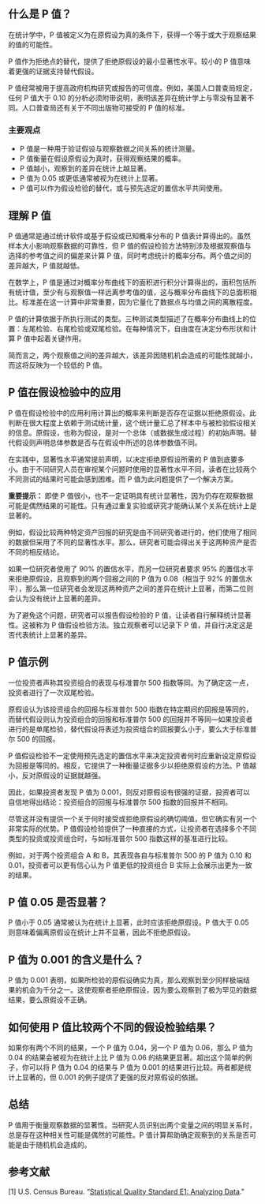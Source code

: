 ## 什么是 P 值？

在统计学中，P 值被定义为在原假设为真的条件下，获得一个等于或大于观察结果的值的可能性。

P 值作为拒绝点的替代，提供了拒绝原假设的最小显著性水平。较小的 P 值意味着更强的证据支持替代假设。

P 值经常被用于提高政府机构研究或报告的可信度。例如，美国人口普查局规定，任何 P 值大于 0.10 的分析必须附带说明，表明该差异在统计学上与零没有显著不同。人口普查局还有关于不同出版物可接受的 P 值的标准。

### 主要观点

- P 值是一种用于验证假设与观察数据之间关系的统计测量。
- P 值衡量在假设原假设为真时，获得观察结果的概率。
- P 值越小，观察到的差异在统计上越显著。
- P 值为 0.05 或更低通常被视为在统计上显著。
- P 值可以作为假设检验的替代，或与预先选定的置信水平共同使用。

## 理解 P 值

P 值通常是通过统计软件或基于假设或已知概率分布的 P 值表计算得出的。虽然样本大小影响观察数据的可靠性，但 P 值的假设检验方法特别涉及根据观察值与选择的参考值之间的偏差来计算 P 值，同时考虑统计的概率分布。两个值之间的差异越大，P 值就越低。

在数学上，P 值是通过对概率分布曲线下的面积进行积分计算得出的，面积包括所有统计值，至少有与观察值一样远离参考值的值，这与概率分布曲线下的总面积相比。标准差在这一计算中非常重要，因为它量化了数据点与均值之间的离散程度。

P 值的计算依据于所执行测试的类型。三种测试类型描述了在概率分布曲线上的位置：左尾检验、右尾检验或双尾检验。在每种情况下，自由度在决定分布形状和计算 P 值中起着关键作用。

简而言之，两个观察值之间的差异越大，该差异因随机机会造成的可能性就越小，而这将反映为一个较低的 P 值。

## P 值在假设检验中的应用

P 值在假设检验中的应用利用计算出的概率来判断是否存在证据以拒绝原假设。此判断在很大程度上依赖于测试统计量，这个统计量汇总了样本中与被检验假设相关的信息。原假设，也称为假设，是对一个总体（或数据生成过程）的初始声明。替代假设则声明总体参数是否与在假设中所述的总体参数值不同。

在实践中，显著性水平通常提前声明，以决定拒绝原假设所需的 P 值到底要多小。由于不同研究人员在审视某个问题时使用的显著性水平不同，读者在比较两个不同测试的结果时可能会感到困难。而 P 值为此问题提供了一个解决方案。

**重要提示：** 即使 P 值很小，也不一定证明具有统计显著性，因为仍存在观察数据可能是偶然结果的可能性。只有通过重复实验或研究才能确认某个关系在统计上是显著的。

例如，假设比较两种特定资产回报的研究是由不同研究者进行的，他们使用了相同的数据但采用了不同的显著性水平。那么，研究者可能会得出关于这两种资产是否不同的相反结论。

如果一位研究者使用了 90% 的置信水平，而另一位研究者要求 95% 的置信水平来拒绝原假设，且观察到的两个回报之间的 P 值为 0.08（相当于 92% 的置信水平），那么第一位研究者会发现这两种资产之间的差异在统计上显著，而第二位则会认为没有统计上显著的差异。

为了避免这个问题，研究者可以报告假设检验的 P 值，让读者自行解释统计显著性。这被称为 P 值假设检验方法。独立观察者可以记录下 P 值，并自行决定这是否代表统计上显著的差异。

## P 值示例

一位投资者声称其投资组合的表现与标准普尔 500 指数等同。为了确定这一点，投资者进行了一次双尾检验。

原假设认为该投资组合的回报与标准普尔 500 指数在特定期间的回报是等同的，而替代假设则认为投资组合的回报和标准普尔 500 的回报并不等同—如果投资者进行的是单尾检验，替代假设将表述为投资组合的回报要么小于，要么大于标准普尔 500 的回报。

P 值假设检验不一定使用预先选定的置信水平来决定投资者何时应重新设定原假设为回报是等同的。相反，它提供了一种衡量证据多少以拒绝原假设的方法。P 值越小，反对原假设的证据就越强。

因此，如果投资者发现 P 值为 0.001，则反对原假设有很强的证据，投资者可以自信地得出结论：投资组合的回报与标准普尔 500 指数的回报并不相同。

尽管这并没有提供一个关于何时接受或拒绝原假设的确切阈值，但它确实有另一个非常实际的优势。P 值假设检验提供了一种直接的方式，让投资者在选择多个不同类型的投资或投资组合时，与如标准普尔 500 指数这样的基准进行比较。

例如，对于两个投资组合 A 和 B，其表现各自与标准普尔 500 的 P 值为 0.10 和 0.01，投资者可以更有信心认为 P 值更低的投资组合 B 实际上会展示出更为一致的结果。

## P 值 0.05 是否显著？

P 值小于 0.05 通常被认为在统计上显著，此时应该拒绝原假设。P 值大于 0.05 则意味着偏离原假设在统计上并不显著，因此不拒绝原假设。

## P 值为 0.001 的含义是什么？

P 值为 0.001 表明，如果所检验的原假设确实为真，那么观察到至少同样极端结果的机会为千分之一。这使观察者拒绝原假设，因为要么观察到了极为罕见的数据结果，要么原假设不正确。

## 如何使用 P 值比较两个不同的假设检验结果？

如果你有两个不同的结果，一个 P 值为 0.04，另一个 P 值为 0.06，那么 P 值为 0.04 的结果会被视为在统计上比 P 值为 0.06 的结果更显著。超出这个简单的例子，你可以将 P 值为 0.04 的结果与 P 值为 0.001 的结果进行比较。两者都是统计上显著的，但 0.001 的例子提供了更强的反对原假设的依据。

## 总结

P 值用于衡量观察数据的显著性。当研究人员识别出两个变量之间的明显关系时，总是存在这种相关性可能是偶然的可能性。P 值计算帮助确定观察到的关系是否可能是由于随机机会造成的。

## 参考文献

[1] U.S. Census Bureau. “[Statistical Quality Standard E1: Analyzing Data](https://www.census.gov/about/policies/quality/standards/standarde1.html).”